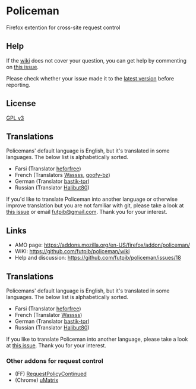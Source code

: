 # Policeman
Firefox extention for cross-site request control

## Help
If the [wiki](https://github.com/futpib/policeman/wiki) does not cover your question, you can get help by commenting on [this issue](https://github.com/futpib/policeman/issues/18).

Please check whether your issue made it to the [latest version](https://addons.mozilla.org/en-US/firefox/addon/policeman/versions/) before reporting.

## License
[GPL v3](http://www.gnu.org/licenses/gpl-3.0.html)

## Translations

Policemans' default language is English, but it's translated in some languages. The below list is alphabetically sorted.

* Farsi (Translator [heforfree](https://github.com/heforfree))
* French (Translators [Wassss](https://github.com/Wassss), [goofy-bz](https://github.com/goofy-bz))
* German (Translator [bastik-tor](https://github.com/bastik-tor))
* Russian (Translator [Halibut80](https://github.com/Halibut80))

If you'd like to translate Policeman into another language or otherwise improve translation but you are not familiar with git, please take a look at [this issue](https://github.com/futpib/policeman/issues/101) or email [futpib@gmail.com](mailto:futpib@gmail.com). Thank you for your interest.

## Links
* AMO page: https://addons.mozilla.org/en-US/firefox/addon/policeman/
* WIKI: https://github.com/futpib/policeman/wiki
* Help and discussion: https://github.com/futpib/policeman/issues/18

## Translations

Policemans' default language is English, but it's translated in some languages. The below list is alphabetically sorted.

* Farsi (Translator [heforfree](https://github.com/heforfree))
* French (Translator [Wassss](https://github.com/Wassss))
* German (Translator [bastik-tor](https://github.com/bastik-tor))
* Russian (Translator [Halibut80](https://github.com/Halibut80))

If you like to translate Policeman into another language, please take a look at [this issue](https://github.com/futpib/policeman/issues/101). Thank you for your interest.


### Other addons for request control
* (FF) [RequestPolicyContinued](https://github.com/RequestPolicyContinued/requestpolicy)
* (Chrome) [uMatrix](https://github.com/gorhill/uMatrix)
